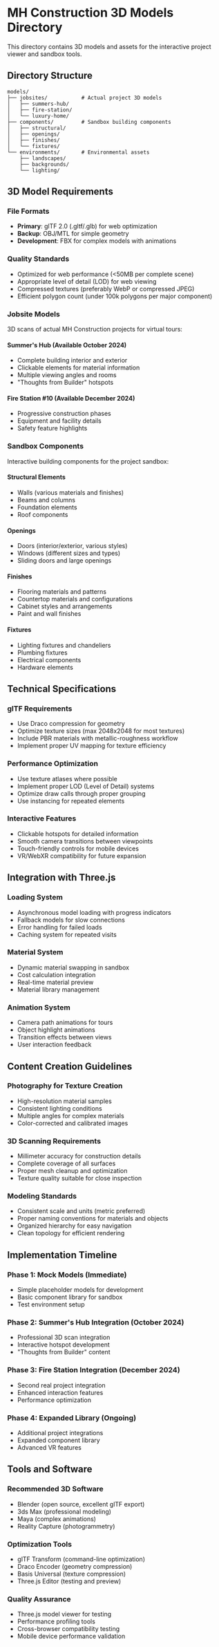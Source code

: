 # MH Construction 3D Models Directory

This directory contains 3D models and assets for the interactive project viewer and sandbox tools.

## Directory Structure

```
models/
├── jobsites/           # Actual project 3D models
│   ├── summers-hub/
│   ├── fire-station/
│   └── luxury-home/
├── components/         # Sandbox building components
│   ├── structural/
│   ├── openings/
│   ├── finishes/
│   └── fixtures/
└── environments/       # Environmental assets
    ├── landscapes/
    ├── backgrounds/
    └── lighting/
```

## 3D Model Requirements

### File Formats
- **Primary**: glTF 2.0 (.gltf/.glb) for web optimization
- **Backup**: OBJ/MTL for simple geometry
- **Development**: FBX for complex models with animations

### Quality Standards
- Optimized for web performance (<50MB per complete scene)
- Appropriate level of detail (LOD) for web viewing
- Compressed textures (preferably WebP or compressed JPEG)
- Efficient polygon count (under 100k polygons per major component)

### Jobsite Models
3D scans of actual MH Construction projects for virtual tours:

#### Summer's Hub (Available October 2024)
- Complete building interior and exterior
- Clickable elements for material information
- Multiple viewing angles and rooms
- "Thoughts from Builder" hotspots

#### Fire Station #10 (Available December 2024)
- Progressive construction phases
- Equipment and facility details
- Safety feature highlights

### Sandbox Components
Interactive building components for the project sandbox:

#### Structural Elements
- Walls (various materials and finishes)
- Beams and columns
- Foundation elements
- Roof components

#### Openings
- Doors (interior/exterior, various styles)
- Windows (different sizes and types)
- Sliding doors and large openings

#### Finishes
- Flooring materials and patterns
- Countertop materials and configurations
- Cabinet styles and arrangements
- Paint and wall finishes

#### Fixtures
- Lighting fixtures and chandeliers
- Plumbing fixtures
- Electrical components
- Hardware elements

## Technical Specifications

### glTF Requirements
- Use Draco compression for geometry
- Optimize texture sizes (max 2048x2048 for most textures)
- Include PBR materials with metallic-roughness workflow
- Implement proper UV mapping for texture efficiency

### Performance Optimization
- Use texture atlases where possible
- Implement proper LOD (Level of Detail) systems
- Optimize draw calls through proper grouping
- Use instancing for repeated elements

### Interactive Features
- Clickable hotspots for detailed information
- Smooth camera transitions between viewpoints
- Touch-friendly controls for mobile devices
- VR/WebXR compatibility for future expansion

## Integration with Three.js

### Loading System
- Asynchronous model loading with progress indicators
- Fallback models for slow connections
- Error handling for failed loads
- Caching system for repeated visits

### Material System
- Dynamic material swapping in sandbox
- Cost calculation integration
- Real-time material preview
- Material library management

### Animation System
- Camera path animations for tours
- Object highlight animations
- Transition effects between views
- User interaction feedback

## Content Creation Guidelines

### Photography for Texture Creation
- High-resolution material samples
- Consistent lighting conditions
- Multiple angles for complex materials
- Color-corrected and calibrated images

### 3D Scanning Requirements
- Millimeter accuracy for construction details
- Complete coverage of all surfaces
- Proper mesh cleanup and optimization
- Texture quality suitable for close inspection

### Modeling Standards
- Consistent scale and units (metric preferred)
- Proper naming conventions for materials and objects
- Organized hierarchy for easy navigation
- Clean topology for efficient rendering

## Implementation Timeline

### Phase 1: Mock Models (Immediate)
- Simple placeholder models for development
- Basic component library for sandbox
- Test environment setup

### Phase 2: Summer's Hub Integration (October 2024)
- Professional 3D scan integration
- Interactive hotspot development
- "Thoughts from Builder" content

### Phase 3: Fire Station Integration (December 2024)
- Second real project integration
- Enhanced interaction features
- Performance optimization

### Phase 4: Expanded Library (Ongoing)
- Additional project integrations
- Expanded component library
- Advanced VR features

## Tools and Software

### Recommended 3D Software
- Blender (open source, excellent glTF export)
- 3ds Max (professional modeling)
- Maya (complex animations)
- Reality Capture (photogrammetry)

### Optimization Tools
- glTF Transform (command-line optimization)
- Draco Encoder (geometry compression)
- Basis Universal (texture compression)
- Three.js Editor (testing and preview)

### Quality Assurance
- Three.js model viewer for testing
- Performance profiling tools
- Cross-browser compatibility testing
- Mobile device performance validation